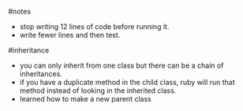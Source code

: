 #notes
- stop writing 12 lines of code before running it.
- write fewer lines and then test.

#inheritance
- you can only inherit from one class but there can be a chain of inheritances.
- if you have a duplicate method in the child class, ruby will run that method instead of looking in the inherited class.
- learned how to make a new parent class